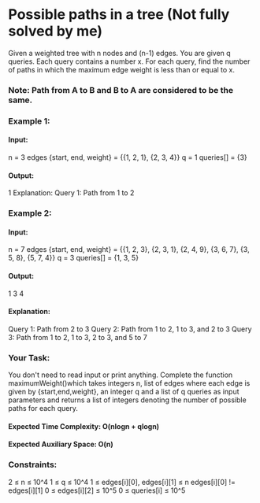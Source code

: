 # Possible paths in a tree (Not fully solved by me)
Given a weighted tree with n nodes and (n-1) edges. You are given q queries. Each query contains a number x. For each query, find the number of paths in which the maximum edge weight is less than or equal to x.

### Note: Path from A to B and B to A are considered to be the same.

### Example 1:

#### Input: 
n = 3
edges {start, end, weight} = {{1, 2, 1}, {2, 3, 4}}
q = 1
queries[] = {3}
#### Output: 
1
Explanation:
Query 1: Path from 1 to 2

### Example 2:

#### Input: 
n = 7
edges {start, end, weight} = {{1, 2, 3}, {2, 3, 1}, {2, 4, 9}, {3, 6, 7}, {3, 5, 8}, {5, 7, 4}}
q = 3
queries[] = {1, 3, 5}
#### Output: 
1 3 4
#### Explanation: 
Query 1: Path from 2 to 3
Query 2: Path from 1 to 2, 1 to 3, and 2 to 3
Query 3: Path from 1 to 2, 1 to 3, 2 to 3, and 5 to 7

### Your Task:  
You don't need to read input or print anything. Complete the function maximumWeight()which takes integers n, list of edges where each edge is given by {start,end,weight}, an integer q and a list of q queries as input parameters and returns a list of integers denoting the number of possible paths for each query. 

#### Expected Time Complexity: O(nlogn + qlogn)
#### Expected Auxiliary Space: O(n)

### Constraints:
2 ≤ n ≤ 10^4
1 ≤ q ≤ 10^4
1 ≤ edges[i][0], edges[i][1] ≤ n
edges[i][0] != edges[i][1]
0 ≤ edges[i][2] ≤ 10^5
0 ≤ queries[i] ≤ 10^5
